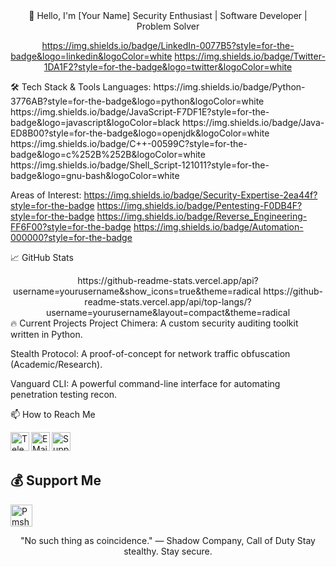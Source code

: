 <div align="center">
👋 Hello, I'm [Your Name]
Security Enthusiast | Software Developer | Problem Solver

https://img.shields.io/badge/LinkedIn-0077B5?style=for-the-badge&logo=linkedin&logoColor=white
https://img.shields.io/badge/Twitter-1DA1F2?style=for-the-badge&logo=twitter&logoColor=white

</div>
🛠️ Tech Stack & Tools
Languages:
https://img.shields.io/badge/Python-3776AB?style=for-the-badge&logo=python&logoColor=white
https://img.shields.io/badge/JavaScript-F7DF1E?style=for-the-badge&logo=javascript&logoColor=black
https://img.shields.io/badge/Java-ED8B00?style=for-the-badge&logo=openjdk&logoColor=white
https://img.shields.io/badge/C++-00599C?style=for-the-badge&logo=c%252B%252B&logoColor=white
https://img.shields.io/badge/Shell_Script-121011?style=for-the-badge&logo=gnu-bash&logoColor=white

Areas of Interest:
https://img.shields.io/badge/Security-Expertise-2ea44f?style=for-the-badge
https://img.shields.io/badge/Pentesting-F0DB4F?style=for-the-badge
https://img.shields.io/badge/Reverse_Engineering-FF6F00?style=for-the-badge
https://img.shields.io/badge/Automation-000000?style=for-the-badge

📈 GitHub Stats
<div align="center">
https://github-readme-stats.vercel.app/api?username=yourusername&show_icons=true&theme=radical
https://github-readme-stats.vercel.app/api/top-langs/?username=yourusername&layout=compact&theme=radical

</div>
🔥 Current Projects
Project Chimera: A custom security auditing toolkit written in Python.

Stealth Protocol: A proof-of-concept for network traffic obfuscation (Academic/Research).

Vanguard CLI: A powerful command-line interface for automating penetration testing recon.

📫 How to Reach Me

[<img align="left" alt="Telegram" width="30px" src="https://img.icons8.com/dusk/64/000000/telegram-app.png" />][telegram]

[<img align="left" alt="E Mail" width="30px" src="https://img.icons8.com/dusk/64/000000/email.png" />][email]

[<img align="left" alt="Support" width="30px" src="https://img.icons8.com/cotton/64/000000/laptop-coding.png" />][support]

<br />

<br />

[telegram]: https://telegram.dog/MT_Officials

[email]: r0459122@gmail.com

[support]: https://telegram.dog/MT_Officials

[PmsHere]: https://t.me/PmsHere

## 💰 Support Me
<a href="https://www.digitalocean.com/?refcode=7b7d6a915392&utm_campaign=Referral_Invite&utm_medium=Referral_Program&utm_source=badge"><img height="35" style="border:0px;height:35px;" alt="Pmshere" src="https://web-platforms.sfo2.digitaloceanspaces.com/WWW/Badge%202.svg" alt="DigitalOcean Referral Badge" /></a>

<div align="center">
"No such thing as coincidence." — Shadow Company, Call of Duty
Stay stealthy. Stay secure.

</div>
